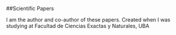 ##Scientific Papers

I am the author and co-author of these papers. Created when I was studying at Facultad de Ciencias Exactas y Naturales, UBA
